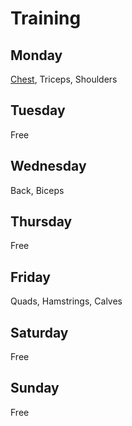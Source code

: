 # Training

## Monday
[Chest](muscle-groups/chest.md), Triceps, Shoulders

## Tuesday
Free

## Wednesday
Back, Biceps

## Thursday
Free

## Friday
Quads, Hamstrings, Calves

## Saturday
Free

## Sunday
Free
